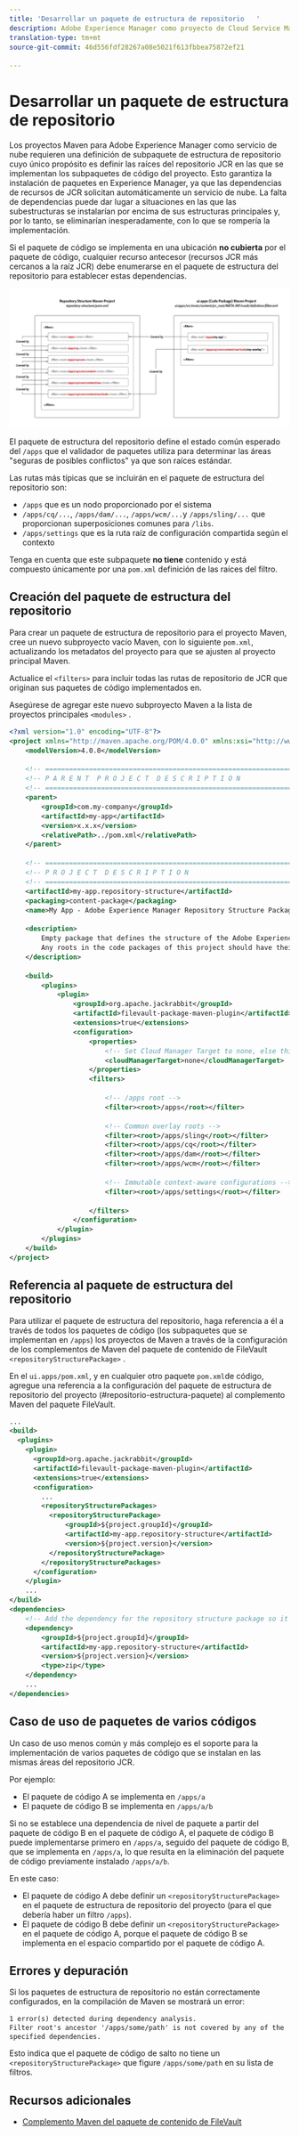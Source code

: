 ```yaml
---
title: 'Desarrollar un paquete de estructura de repositorio   '
description: Adobe Experience Manager como proyecto de Cloud Service Maven requiere una definición de subpaquete de estructura de repositorio cuyo único propósito es definir las raíces del repositorio JCR en las que se implementan los subpaquetes de código del proyecto.
translation-type: tm+mt
source-git-commit: 46d556fdf28267a08e5021f613fbbea75872ef21

---
```



# Desarrollar un paquete de estructura de repositorio

Los proyectos Maven para Adobe Experience Manager como servicio de nube requieren una definición de subpaquete de estructura de repositorio cuyo único propósito es definir las raíces del repositorio JCR en las que se implementan los subpaquetes de código del proyecto. Esto garantiza la instalación de paquetes en Experience Manager, ya que las dependencias de recursos de JCR solicitan automáticamente un servicio de nube. La falta de dependencias puede dar lugar a situaciones en las que las subestructuras se instalarían por encima de sus estructuras principales y, por lo tanto, se eliminarían inesperadamente, con lo que se rompería la implementación.

Si el paquete de código se implementa en una ubicación **no cubierta** por el paquete de código, cualquier recurso antecesor (recursos JCR más cercanos a la raíz JCR) debe enumerarse en el paquete de estructura del repositorio para establecer estas dependencias.

![Paquete de estructura de repositorio](./assets/repository-structure-packages.png)

El paquete de estructura del repositorio define el estado común esperado del `/apps` que el validador de paquetes utiliza para determinar las áreas &quot;seguras de posibles conflictos&quot; ya que son raíces estándar.

Las rutas más típicas que se incluirán en el paquete de estructura del repositorio son:

+ `/apps` que es un nodo proporcionado por el sistema
+ `/apps/cq/...`, `/apps/dam/...`, `/apps/wcm/...`y `/apps/sling/...` que proporcionan superposiciones comunes para `/libs`.
+ `/apps/settings` que es la ruta raíz de configuración compartida según el contexto

Tenga en cuenta que este subpaquete **no tiene** contenido y está compuesto únicamente por una `pom.xml` definición de las raíces del filtro.

## Creación del paquete de estructura del repositorio

Para crear un paquete de estructura de repositorio para el proyecto Maven, cree un nuevo subproyecto vacío Maven, con lo siguiente `pom.xml`, actualizando los metadatos del proyecto para que se ajusten al proyecto principal Maven.

Actualice el `<filters>` para incluir todas las rutas de repositorio de JCR que originan sus paquetes de código implementados en.

Asegúrese de agregar este nuevo subproyecto Maven a la lista de proyectos principales `<modules>` .

```xml
<?xml version="1.0" encoding="UTF-8"?>
<project xmlns="http://maven.apache.org/POM/4.0.0" xmlns:xsi="http://www.w3.org/2001/XMLSchema-instance" xsi:schemaLocation="http://maven.apache.org/POM/4.0.0 http://maven.apache.org/maven-v4_0_0.xsd">
    <modelVersion>4.0.0</modelVersion>

    <!-- ====================================================================== -->
    <!-- P A R E N T  P R O J E C T  D E S C R I P T I O N                      -->
    <!-- ====================================================================== -->
    <parent>
        <groupId>com.my-company</groupId>
        <artifactId>my-app</artifactId>
        <version>x.x.x</version>
        <relativePath>../pom.xml</relativePath>
    </parent>

    <!-- ====================================================================== -->
    <!-- P R O J E C T  D E S C R I P T I O N                                   -->
    <!-- ====================================================================== -->
    <artifactId>my-app.repository-structure</artifactId>
    <packaging>content-package</packaging>
    <name>My App - Adobe Experience Manager Repository Structure Package</name>

    <description>
        Empty package that defines the structure of the Adobe Experience Manager repository the code packages in this project deploy into.
        Any roots in the code packages of this project should have their parent enumerated in the filters list below.
    </description>

    <build>
        <plugins>
            <plugin>
                <groupId>org.apache.jackrabbit</groupId>
                <artifactId>filevault-package-maven-plugin</artifactId>
                <extensions>true</extensions>
                <configuration>
                    <properties>
                        <!-- Set Cloud Manager Target to none, else this package will be deployed and remove all defined filter roots -->
                        <cloudManagerTarget>none</cloudManagerTarget>
                    </properties>
                    <filters>

                        <!-- /apps root -->
                        <filter><root>/apps</root></filter>

                        <!-- Common overlay roots -->
                        <filter><root>/apps/sling</root></filter>
                        <filter><root>/apps/cq</root></filter>
                        <filter><root>/apps/dam</root></filter>
                        <filter><root>/apps/wcm</root></filter>

                        <!-- Immutable context-aware configurations -->
                        <filter><root>/apps/settings</root></filter>

                    </filters>
                </configuration>
            </plugin>
        </plugins>
    </build>
</project>
```

## Referencia al paquete de estructura del repositorio

Para utilizar el paquete de estructura del repositorio, haga referencia a él a través de todos los paquetes de código (los subpaquetes que se implementan en `/apps`) los proyectos de Maven a través de la configuración de los complementos de Maven del paquete de contenido de FileVault `<repositoryStructurePackage>` .

En el `ui.apps/pom.xml`, y en cualquier otro paquete `pom.xml`de código, agregue una referencia a la configuración del paquete de estructura de repositorio del proyecto (#repositorio-estructura-paquete) al complemento Maven del paquete FileVault.

```xml
...
<build>
  <plugins>
    <plugin>
      <groupId>org.apache.jackrabbit</groupId>
      <artifactId>filevault-package-maven-plugin</artifactId>
      <extensions>true</extensions>
      <configuration>
        ...
        <repositoryStructurePackages>
          <repositoryStructurePackage>
              <groupId>${project.groupId}</groupId>
              <artifactId>my-app.repository-structure</artifactId>
              <version>${project.version}</version>
          </repositoryStructurePackage>
        </repositoryStructurePackages>
      </configuration>
    </plugin>
    ...
</build>
<dependencies>
    <!-- Add the dependency for the repository structure package so it resolves -->
    <dependency>
        <groupId>${project.groupId}</groupId>
        <artifactId>my-app.repository-structure</artifactId>
        <version>${project.version}</version>
        <type>zip</type>
    </dependency>
    ...
</dependencies>
```

## Caso de uso de paquetes de varios códigos

Un caso de uso menos común y más complejo es el soporte para la implementación de varios paquetes de código que se instalan en las mismas áreas del repositorio JCR.

Por ejemplo:

+ El paquete de código A se implementa en `/apps/a`
+ El paquete de código B se implementa en `/apps/a/b`

Si no se establece una dependencia de nivel de paquete a partir del paquete de código B en el paquete de código A, el paquete de código B puede implementarse primero en `/apps/a`, seguido del paquete de código B, que se implementa en `/apps/a`, lo que resulta en la eliminación del paquete de código previamente instalado `/apps/a/b`.

En este caso:

+ El paquete de código A debe definir un `<repositoryStructurePackage>` en el paquete de estructura de repositorio del proyecto (para el que debería haber un filtro `/apps`).
+ El paquete de código B debe definir un `<repositoryStructurePackage>` en el paquete de código A, porque el paquete de código B se implementa en el espacio compartido por el paquete de código A.

## Errores y depuración

Si los paquetes de estructura de repositorio no están correctamente configurados, en la compilación de Maven se mostrará un error:

```
1 error(s) detected during dependency analysis.
Filter root's ancestor '/apps/some/path' is not covered by any of the specified dependencies.
```

Esto indica que el paquete de código de salto no tiene un `<repositoryStructurePackage>` que figure `/apps/some/path` en su lista de filtros.

## Recursos adicionales

+ [Complemento Maven del paquete de contenido de FileVault](http://jackrabbit.apache.org/filevault-package-maven-plugin/)
